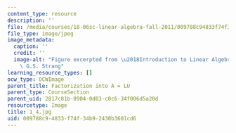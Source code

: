```yaml
---
content_type: resource
description: ''
file: /media/courses/18-06sc-linear-algebra-fall-2011/009788c94833f74f34b92430b3601cd6_1_4.jpg
file_type: image/jpeg
image_metadata:
  caption: ''
  credit: ''
  image-alt: "Figure excerpted from \u2018Introduction to Linear Algebra\u2019 by\
    \ G.S. Strang"
learning_resource_types: []
ocw_type: OCWImage
parent_title: Factorization into A = LU
parent_type: CourseSection
parent_uid: 2817c81b-0904-0d03-c0c6-34f006d5a20d
resourcetype: Image
title: 1_4.jpg
uid: 009788c9-4833-f74f-34b9-2430b3601cd6
---
```

